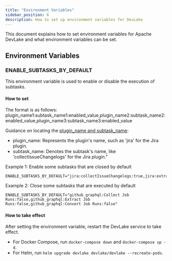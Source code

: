 ```yaml
---
title: "Environment Variables"
sidebar_position: 6
description: How to set up environment variables for DevLake
---
```


This document explains how to set environment variables for Apache DevLake and what environment variables can be set.

## Environment Variables
### ENABLE_SUBTASKS_BY_DEFAULT
This environment variable is used to enable or disable the execution of subtasks.

#### How to set
The format is as follows: plugin_name1:subtask_name1:enabled_value,plugin_name2:subtask_name2:enabled_value,plugin_name3:subtask_name3:enabled_value
  
Guidance on locating the [plugin_name and subtask_name](https://github.com/apache/incubator-devlake/blob/release-v1.0/backend/plugins/jira/tasks/issue_changelog_collector.go#L41):

- plugin_name: Represents the plugin's name, such as 'jira' for the Jira plugin.
- subtask_name: Denotes the subtask's name, like 'collectIssueChangelogs' for the Jira plugin."  

Example 1: Enable some subtasks that are closed by default

```shell
ENABLE_SUBTASKS_BY_DEFAULT="jira:collectIssueChangelogs:true,jira:extractIssueChangelogs:true,jira:convertIssueChangelogs:true,tapd:collectBugChangelogs:true,tapd:extractBugChangelogs:true,tapd:convertBugChangelogs:true,zentao:collectBugRepoCommits:true,zentao:extractBugRepoCommits:true,zentao:convertBugRepoCommits:true,zentao:collectStoryRepoCommits:true,zentao:extractStoryRepoCommits:true,zentao:convertStoryRepoCommits:true,zentao:collectTaskRepoCommits:true,zentao:extractTaskRepoCommits:true,zentao:convertTaskRepoCommits:true"
```

Example 2: Close some subtasks that are executed by default
```shell
ENABLE_SUBTASKS_BY_DEFAULT="github_graphql:Collect Job Runs:false,github_graphql:Extract Job Runs:false,github_graphql:Convert Job Runs:false"
```

#### How to take effect
After setting the environment variable, restart the DevLake service to take effect.
- For Docker Compose, run `docker-compose down` and `docker-compose up -d`.
- For Helm, run `helm upgrade devlake devlake/devlake --recreate-pods`.







